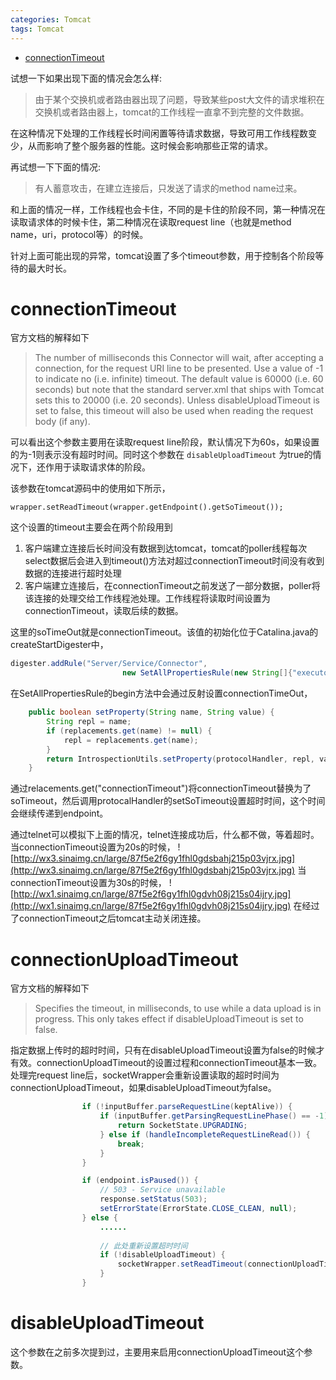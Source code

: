 ```yaml
---
categories: Tomcat
tags: Tomcat
---
```


<!-- TOC -->

- [connectionTimeout](#connectiontimeout)

<!-- /TOC -->

试想一下如果出现下面的情况会怎么样:
> 由于某个交换机或者路由器出现了问题，导致某些post大文件的请求堆积在交换机或者路由器上，tomcat的工作线程一直拿不到完整的文件数据。

在这种情况下处理的工作线程长时间闲置等待请求数据，导致可用工作线程数变少，从而影响了整个服务器的性能。这时候会影响那些正常的请求。

再试想一下下面的情况:
> 有人蓄意攻击，在建立连接后，只发送了请求的method name过来。

和上面的情况一样，工作线程也会卡住，不同的是卡住的阶段不同，第一种情况在读取请求体的时候卡住，第二种情况在读取request line（也就是method name，uri，protocol等）的时候。

针对上面可能出现的异常，tomcat设置了多个timeout参数，用于控制各个阶段等待的最大时长。

# connectionTimeout

官方文档的解释如下
> The number of milliseconds this Connector will wait, after accepting a connection, for the request URI line to be presented. Use a value of -1 to indicate no (i.e. infinite) timeout. The default value is 60000 (i.e. 60 seconds) but note that the standard server.xml that ships with Tomcat sets this to 20000 (i.e. 20 seconds). Unless disableUploadTimeout is set to false, this timeout will also be used when reading the request body (if any).

可以看出这个参数主要用在读取request line阶段，默认情况下为60s，如果设置的为-1则表示没有超时时间。同时这个参数在
```disableUploadTimeout``` 为true的情况下，还作用于读取请求体的阶段。

该参数在tomcat源码中的使用如下所示，
```
wrapper.setReadTimeout(wrapper.getEndpoint().getSoTimeout());
```
这个设置的timeout主要会在两个阶段用到
1. 客户端建立连接后长时间没有数据到达tomcat，tomcat的poller线程每次select数据后会进入到timeout()方法对超过connectionTimeout时间没有收到数据的连接进行超时处理
2. 客户端建立连接后，在connectionTimeout之前发送了一部分数据，poller将该连接的处理交给工作线程池处理。工作线程将读取时间设置为connectionTimeout，读取后续的数据。

这里的soTimeOut就是connectionTimeout。该值的初始化位于Catalina.java的createStartDigester中，
```java
digester.addRule("Server/Service/Connector",
                         new SetAllPropertiesRule(new String[]{"executor", "sslImplementationName"}));
```
在SetAllPropertiesRule的begin方法中会通过反射设置connectionTimeOut，
```java
    public boolean setProperty(String name, String value) {
        String repl = name;
        if (replacements.get(name) != null) {
            repl = replacements.get(name);
        }
        return IntrospectionUtils.setProperty(protocolHandler, repl, value);
    }
```
通过relacements.get("connectionTimeout")将connectionTimeout替换为了soTimeout，然后调用protocalHandler的setSoTimeout设置超时时间，这个时间会继续传递到endpoint。

通过telnet可以模拟下上面的情况，telnet连接成功后，什么都不做，等着超时。
当connectionTimeout设置为20s的时候，
![http://wx3.sinaimg.cn/large/87f5e2f6gy1fhl0gdsbahj215p03vjrx.jpg](http://wx3.sinaimg.cn/large/87f5e2f6gy1fhl0gdsbahj215p03vjrx.jpg)
当connectionTimeout设置为30s的时候，
![http://wx1.sinaimg.cn/large/87f5e2f6gy1fhl0gdvh08j215s04ijry.jpg](http://wx1.sinaimg.cn/large/87f5e2f6gy1fhl0gdvh08j215s04ijry.jpg)
在经过了connectionTimeout之后tomcat主动关闭连接。

# connectionUploadTimeout

官方文档的解释如下
> Specifies the timeout, in milliseconds, to use while a data upload is in progress. This only takes effect if disableUploadTimeout is set to false.

指定数据上传时的超时时间，只有在disableUploadTimeout设置为false的时候才有效。connectionUploadTimeout的设置过程和connectionTimeout基本一致。处理完request line后，socketWrapper会重新设置读取的超时时间为connectionUploadTimeout，如果disableUploadTimeout为false。
```java
                if (!inputBuffer.parseRequestLine(keptAlive)) {
                    if (inputBuffer.getParsingRequestLinePhase() == -1) {
                        return SocketState.UPGRADING;
                    } else if (handleIncompleteRequestLineRead()) {
                        break;
                    }
                }

                if (endpoint.isPaused()) {
                    // 503 - Service unavailable
                    response.setStatus(503);
                    setErrorState(ErrorState.CLOSE_CLEAN, null);
                } else {
					......
                    
                    // 此处重新设置超时时间
                    if (!disableUploadTimeout) {
                        socketWrapper.setReadTimeout(connectionUploadTimeout);
                    }
                }
```

# disableUploadTimeout

这个参数在之前多次提到过，主要用来启用connectionUploadTimeout这个参数。
